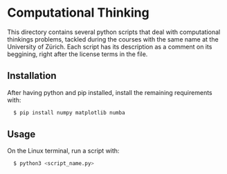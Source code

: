 
# Computational Thinking

This directory contains several python scripts that deal with computational thinkings problems, tackled during the courses with the same name at the University of Zürich. Each script has its description as a comment on its beggining, right after the license terms in the file.



## Installation

After having python and pip installed, install the remaining requirements with:

```bash
  $ pip install numpy matplotlib numba
```
    
## Usage

On the Linux terminal, run a script with:

```bash
  $ python3 <script_name.py>
```


